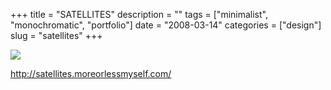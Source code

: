 +++
title = "SATELLITES"
description = ""
tags = ["minimalist", "monochromatic", "portfolio"]
date = "2008-03-14"
categories = ["design"]
slug = "satellites"
+++


 

  <div id="screens-thumbs" class="clearfix">
    <div class="txt-center" id="design-submission"><a href="http://satellites.moreorlessmyself.com/"><img id='bluga-thumbnail-818' class='bluga-thumbnail large' src='http://media.konigi.com/bluga/
wt47f27901ed132_0.jpg'/></a></div>  
  </div>   
<p><a href="http://satellites.moreorlessmyself.com/">http://satellites.moreorlessmyself.com/</a></p>




